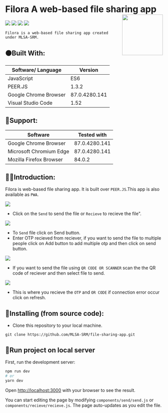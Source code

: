 # Filora A web-based file sharing app <img src=https://github.com/RishiPratap/file-sharing-app/blob/main/public/android-chrome-192x192.png width=130 align='right'>
![](https://img.shields.io/github/forks/MLSA-SRM/file-sharing-app?color=green&style=for-the-badge)
![](https://img.shields.io/github/stars/MLSA-SRM/file-sharing-app?color=blueviolet&style=for-the-badge)
![](https://img.shields.io/github/license/MLSA-SRM/file-sharing-app?color=blue&style=for-the-badge)
![](https://img.shields.io/badge/version-1.0-pink.svg?style=for-the-badge)

`Filora is a web-based file sharing app created under MLSA-SRM.` 
## 🟠Built With:
| Software/ Language | Version |
|----------|---------|
| JavaScript | ES6 |
| PEER.JS | 1.3.2 |
| Google Chrome Browser | 87.0.4280.141 |
| Visual Studio Code | 1.52 |
## 🔴Support:
| Software | Tested with |
|----------|-------------|
| Google Chrome Browser | 87.0.4280.141 |
| Microsoft Chromium Edge | 87.0.4280.141 |
| Mozilla Firefox Browser | 84.0.2 |

## 🔶🔶Introduction:
Filora is web-based file sharing app. It is built over `PEER.JS`.This app is also available as `PWA`.

![](https://github.com/RishiPratap/file-sharing-app/blob/main/public/capture%20(1).jpeg)

* Click on the `Send` to send the file or `Recieve` to recieve the file".

![](https://github.com/RishiPratap/file-sharing-app/blob/main/public/capture%20(2).jpeg)

* To `Send` file click on Send button.
* Enter OTP recieved from reciever, if you want to send the file to multiple people click on Add button to add multiple otp and then click on send button.

![](https://github.com/RishiPratap/file-sharing-app/blob/main/public/capture%20(3).jpeg)

* If you want to send the file using `QR CODE OR SCANNER` scan the the QR code of reciever and then select file to send.

![](https://github.com/RishiPratap/file-sharing-app/blob/main/public/capture%20(4).jpeg)

* This is where you recieve the `OTP` and `OR CODE` if connection error occur click on refresh. 
## 🌈Installing (from source code):

* Clone this repository to your local machine.
```
git clone https://github.com/MLSA-SRM/file-sharing-app.git
```
## 📢Run project on local server

First, run the development server:

```bash
npm run dev
# or
yarn dev
```
Open [http://localhost:3000](http://localhost:3000) with your browser to see the result.

You can start editing the page by modifying `components/send/send.js` or `components/recieve/recieve.js`. The page auto-updates as you edit the file.


